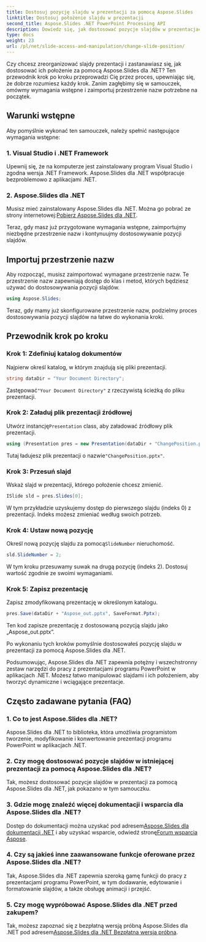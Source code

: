 ```yaml
---
title: Dostosuj pozycję slajdu w prezentacji za pomocą Aspose.Slides
linktitle: Dostosuj położenie slajdu w prezentacji
second_title: Aspose.Slides .NET PowerPoint Processing API
description: Dowiedz się, jak dostosować pozycje slajdów w prezentacjach programu PowerPoint za pomocą Aspose.Slides dla .NET. Popraw swoje umiejętności prezentacji!
type: docs
weight: 23
url: /pl/net/slide-access-and-manipulation/change-slide-position/
---
```


Czy chcesz zreorganizować slajdy prezentacji i zastanawiasz się, jak dostosować ich położenie za pomocą Aspose.Slides dla .NET? Ten przewodnik krok po kroku przeprowadzi Cię przez proces, upewniając się, że dobrze rozumiesz każdy krok. Zanim zagłębimy się w samouczek, omówmy wymagania wstępne i zaimportuj przestrzenie nazw potrzebne na początek.

## Warunki wstępne

Aby pomyślnie wykonać ten samouczek, należy spełnić następujące wymagania wstępne:

### 1. Visual Studio i .NET Framework

Upewnij się, że na komputerze jest zainstalowany program Visual Studio i zgodna wersja .NET Framework. Aspose.Slides dla .NET współpracuje bezproblemowo z aplikacjami .NET.

### 2. Aspose.Slides dla .NET

 Musisz mieć zainstalowany Aspose.Slides dla .NET. Można go pobrać ze strony internetowej:[Pobierz Aspose.Slides dla .NET](https://releases.aspose.com/slides/net/).

Teraz, gdy masz już przygotowane wymagania wstępne, zaimportujmy niezbędne przestrzenie nazw i kontynuujmy dostosowywanie pozycji slajdów.

## Importuj przestrzenie nazw

Aby rozpocząć, musisz zaimportować wymagane przestrzenie nazw. Te przestrzenie nazw zapewniają dostęp do klas i metod, których będziesz używać do dostosowywania pozycji slajdów.

```csharp
using Aspose.Slides;
```

Teraz, gdy mamy już skonfigurowane przestrzenie nazw, podzielmy proces dostosowywania pozycji slajdów na łatwe do wykonania kroki.

## Przewodnik krok po kroku

### Krok 1: Zdefiniuj katalog dokumentów

Najpierw określ katalog, w którym znajdują się pliki prezentacji.

```csharp
string dataDir = "Your Document Directory";
```

 Zastępować`"Your Document Directory"` z rzeczywistą ścieżką do pliku prezentacji.

### Krok 2: Załaduj plik prezentacji źródłowej

 Utwórz instancję`Presentation` class, aby załadować źródłowy plik prezentacji.

```csharp
using (Presentation pres = new Presentation(dataDir + "ChangePosition.pptx"))
```

 Tutaj ładujesz plik prezentacji o nazwie`"ChangePosition.pptx"`.

### Krok 3: Przesuń slajd

Wskaż slajd w prezentacji, którego położenie chcesz zmienić.

```csharp
ISlide sld = pres.Slides[0];
```

W tym przykładzie uzyskujemy dostęp do pierwszego slajdu (indeks 0) z prezentacji. Indeks możesz zmieniać według swoich potrzeb.

### Krok 4: Ustaw nową pozycję

 Określ nową pozycję slajdu za pomocą`SlideNumber` nieruchomość.

```csharp
sld.SlideNumber = 2;
```

W tym kroku przesuwamy suwak na drugą pozycję (indeks 2). Dostosuj wartość zgodnie ze swoimi wymaganiami.

### Krok 5: Zapisz prezentację

Zapisz zmodyfikowaną prezentację w określonym katalogu.

```csharp
pres.Save(dataDir + "Aspose_out.pptx", SaveFormat.Pptx);
```

Ten kod zapisze prezentację z dostosowaną pozycją slajdu jako „Aspose_out.pptx”.

Po wykonaniu tych kroków pomyślnie dostosowałeś pozycję slajdu w prezentacji za pomocą Aspose.Slides dla .NET.

Podsumowując, Aspose.Slides dla .NET zapewnia potężny i wszechstronny zestaw narzędzi do pracy z prezentacjami programu PowerPoint w aplikacjach .NET. Możesz łatwo manipulować slajdami i ich położeniem, aby tworzyć dynamiczne i wciągające prezentacje.

## Często zadawane pytania (FAQ)

### 1. Co to jest Aspose.Slides dla .NET?

Aspose.Slides dla .NET to biblioteka, która umożliwia programistom tworzenie, modyfikowanie i konwertowanie prezentacji programu PowerPoint w aplikacjach .NET.

### 2. Czy mogę dostosować pozycje slajdów w istniejącej prezentacji za pomocą Aspose.Slides dla .NET?

Tak, możesz dostosować pozycje slajdów w prezentacji za pomocą Aspose.Slides dla .NET, jak pokazano w tym samouczku.

### 3. Gdzie mogę znaleźć więcej dokumentacji i wsparcia dla Aspose.Slides dla .NET?

 Dostęp do dokumentacji można uzyskać pod adresem[Aspose.Slides dla dokumentacji .NET](https://reference.aspose.com/slides/net/) i aby uzyskać wsparcie, odwiedź stronę[Forum wsparcia Aspose](https://forum.aspose.com/).

### 4. Czy są jakieś inne zaawansowane funkcje oferowane przez Aspose.Slides dla .NET?

Tak, Aspose.Slides dla .NET zapewnia szeroką gamę funkcji do pracy z prezentacjami programu PowerPoint, w tym dodawanie, edytowanie i formatowanie slajdów, a także obsługę animacji i przejść.

### 5. Czy mogę wypróbować Aspose.Slides dla .NET przed zakupem?

 Tak, możesz zapoznać się z bezpłatną wersją próbną Aspose.Slides dla .NET pod adresem[Aspose.Slides dla .NET Bezpłatna wersja próbna](https://releases.aspose.com/).